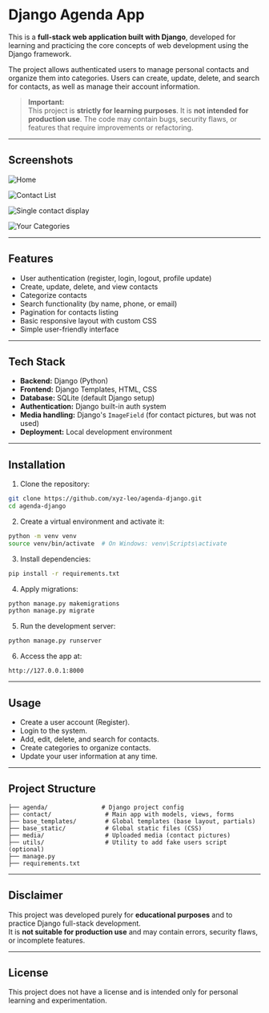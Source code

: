 # Django Agenda App

This is a **full-stack web application built with Django**, developed for learning and practicing the core concepts of web development using the Django framework.

The project allows authenticated users to manage personal contacts and organize them into categories. Users can create, update, delete, and search for contacts, as well as manage their account information.

> **Important:**\
> This project is **strictly for learning purposes**. It is **not intended for production use**. The code may contain bugs, security flaws, or features that require improvements or refactoring.

---

## Screenshots

![Home](https://github.com/user-attachments/assets/6355a8b8-5360-433f-b522-bfc4eb0c48f4)

![Contact List](https://github.com/user-attachments/assets/0b8bc7bf-551c-482c-893d-f85d3396011a)

![Single contact display](https://github.com/user-attachments/assets/1ed9ad36-9e6e-435c-9a04-bc6ecd2c02ba)

![Your Categories](https://github.com/user-attachments/assets/e34bb2f8-6ac3-4bce-bcfa-0edf9a6d4b84)

---

## Features

- User authentication (register, login, logout, profile update)
- Create, update, delete, and view contacts
- Categorize contacts
- Search functionality (by name, phone, or email)
- Pagination for contacts listing
- Basic responsive layout with custom CSS
- Simple user-friendly interface

---

## Tech Stack

- **Backend:** Django (Python)
- **Frontend:** Django Templates, HTML, CSS
- **Database:** SQLite (default Django setup)
- **Authentication:** Django built-in auth system
- **Media handling:** Django's `ImageField` (for contact pictures, but was not used)
- **Deployment:** Local development environment

---

## Installation

1. Clone the repository:

```bash
git clone https://github.com/xyz-leo/agenda-django.git
cd agenda-django
```

2. Create a virtual environment and activate it:

```bash
python -m venv venv
source venv/bin/activate  # On Windows: venv\Scripts\activate
```

3. Install dependencies:

```bash
pip install -r requirements.txt
```

4. Apply migrations:

```bash
python manage.py makemigrations
python manage.py migrate
```

5. Run the development server:

```bash
python manage.py runserver
```

6. Access the app at:

```
http://127.0.0.1:8000
```

---

## Usage

- Create a user account (Register).
- Login to the system.
- Add, edit, delete, and search for contacts.
- Create categories to organize contacts.
- Update your user information at any time.

---

## Project Structure

```plaintext
├── agenda/               # Django project config
├── contact/               # Main app with models, views, forms
├── base_templates/        # Global templates (base layout, partials)
├── base_static/           # Global static files (CSS)
├── media/                 # Uploaded media (contact pictures)
├── utils/                 # Utility to add fake users script (optional)
├── manage.py
├── requirements.txt
```

---

## Disclaimer

This project was developed purely for **educational purposes** and to practice Django full-stack development.\
It is **not suitable for production use** and may contain errors, security flaws, or incomplete features.

---

## License

This project does not have a license and is intended only for personal learning and experimentation.

